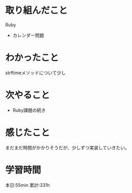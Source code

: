 # 取り組んだこと       
Ruby
- カレンダー問題
# わかったこと
strftimeメソッドについて少し
# 次やること
- Ruby課題の続き
# 感じたこと
まだまだ時間がかかりそうだが、少しずつ実装していきたい。
# 学習時間  
本日:55min
累計:331h
